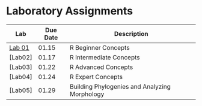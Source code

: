 # Laboratory Assignments

Lab | Due Date | Description
--- | -------- | -----------
[Lab 01](/Labs/Lab01.md) | 01.15 | R Beginner Concepts
[Lab02] | 01.17 | R Intermediate Concepts
[Lab03] | 01.22 | R Advanced Concepts
[Lab04] | 01.24 | R Expert Concepts
[Lab05] | 01.29 | Building Phylogenies and Analyzing Morphology
